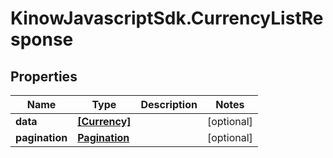 # KinowJavascriptSdk.CurrencyListResponse

## Properties
Name | Type | Description | Notes
------------ | ------------- | ------------- | -------------
**data** | [**[Currency]**](Currency.md) |  | [optional] 
**pagination** | [**Pagination**](Pagination.md) |  | [optional] 


